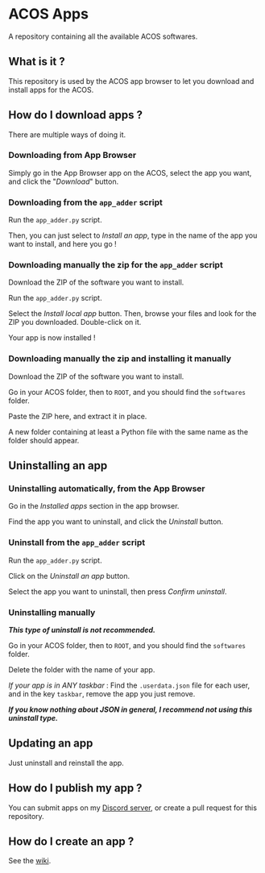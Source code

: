# ACOS Apps
A repository containing all the available ACOS softwares.

## What is it ?
This repository is used by the ACOS app browser to let you download and install apps for the ACOS.

## How do I download apps ?
There are multiple ways of doing it.

### Downloading from App Browser
Simply go in the App Browser app on the ACOS, select the app you want, and click the "*Download*" button.

### Downloading from the `app_adder` script
Run the `app_adder.py` script.

Then, you can just select to *Install an app*, type in the name of the app you want to install, and here you go !

### Downloading manually the zip for the `app_adder` script
Download the ZIP of the software you want to install.

Run the `app_adder.py` script.

Select the *Install local app* button. Then, browse your files and look for the ZIP you downloaded. Double-click on it.

Your app is now installed !

### Downloading manually the zip and installing it manually
Download the ZIP of the software you want to install.

Go in your ACOS folder, then to `ROOT`, and you should find the `softwares` folder.

Paste the ZIP here, and extract it in place.

A new folder containing at least a Python file with the same name as the folder should appear.

## Uninstalling an app
### Uninstalling automatically, from the App Browser
Go in the *Installed apps* section in the app browser.

Find the app you want to uninstall, and click the *Uninstall* button.

### Uninstall from the `app_adder` script
Run the `app_adder.py` script.

Click on the *Uninstall an app* button.

Select the app you want to uninstall, then press *Confirm uninstall*.

### Uninstalling manually
***This type of uninstall is not recommended.***

Go in your ACOS folder, then to `ROOT`, and you should find the `softwares` folder.

Delete the folder with the name of your app.

*If your app is in ANY taskbar* :
Find the `.userdata.json` file for each user, and in the key `taskbar`, remove the app you just remove.

***If you know nothing about JSON in general, I recommend not using this uninstall type.***

## Updating an app
Just uninstall and reinstall the app.

## How do I publish my app ?
You can submit apps on my [Discord server](https://discord.gg/MBuKcUn), or create a pull request for this repository.

## How do I create an app ?
See the [wiki](https://github.com/megat69/ACOS_Apps/wiki/App-creation).

